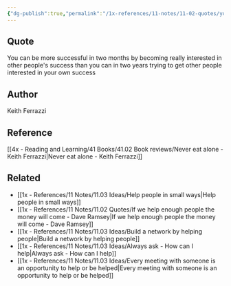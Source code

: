 ```yaml
---
{"dg-publish":true,"permalink":"/1x-references/11-notes/11-02-quotes/you-can-be-more-successful-in-two-months-by-becoming-really-interested-in-other-people-s-success-than-you-can-in-two-years-trying-to-get-other-people-interested-in-your-own-success-keith-ferrazzi/","title":"You can be more successful in two months by becoming really interested in other people's success than you can in two years trying to get other people interested in your own success - Keith Ferrazzi","created":"2025-03-16T20:13:30.339+03:00","updated":"2025-04-10T10:33:00.415+03:00"}
---
```



## Quote
You can be more successful in two months by becoming really interested in other people's success than you can in two years trying to get other people interested in your own success

## Author
Keith Ferrazzi

## Reference
[[4x - Reading and Learning/41 Books/41.02 Book reviews/Never eat alone - Keith Ferrazzi\|Never eat alone - Keith Ferrazzi]]

## Related
- [[1x - References/11 Notes/11.03 Ideas/Help people in small ways\|Help people in small ways]]
- [[1x - References/11 Notes/11.02 Quotes/If we help enough people the money will come - Dave Ramsey\|If we help enough people the money will come - Dave Ramsey]]
- [[1x - References/11 Notes/11.03 Ideas/Build a network by helping people\|Build a network by helping people]]
- [[1x - References/11 Notes/11.03 Ideas/Always ask - How can I help\|Always ask - How can I help]]
- [[1x - References/11 Notes/11.03 Ideas/Every meeting with someone is an opportunity to help or be helped\|Every meeting with someone is an opportunity to help or be helped]]